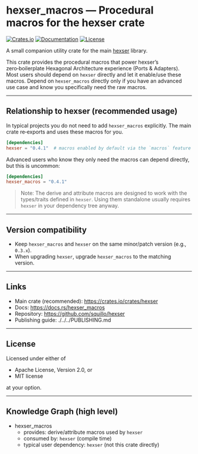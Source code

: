 # hexser_macros — Procedural macros for the hexser crate

[![Crates.io](https://img.shields.io/crates/v/hexser_macros.svg)](https://crates.io/crates/hexser_macros)
[![Documentation](https://docs.rs/hexser_macros/badge.svg)](https://docs.rs/hexser_macros)
[![License](https://img.shields.io/crates/l/hexser_macros.svg)](https://github.com/squillo/hexser)

A small companion utility crate for the main [hexser](https://crates.io/crates/hexser) library.

This crate provides the procedural macros that power hexser’s zero‑boilerplate Hexagonal Architecture experience (Ports & Adapters). Most users should depend on `hexser` directly and let it enable/use these macros. Depend on `hexser_macros` directly only if you have an advanced use case and know you specifically need the raw macros.

---

## Relationship to hexser (recommended usage)

In typical projects you do not need to add `hexser_macros` explicitly. The main crate re‑exports and uses these macros for you.

```toml
[dependencies]
hexser = "0.4.1"  # macros enabled by default via the `macros` feature
```

Advanced users who know they only need the macros can depend directly, but this is uncommon:

```toml
[dependencies]
hexser_macros = "0.4.1"
```

> Note: The derive and attribute macros are designed to work with the types/traits defined in `hexser`. Using them standalone usually requires `hexser` in your dependency tree anyway.

---

## Version compatibility

- Keep `hexser_macros` and `hexser` on the same minor/patch version (e.g., `0.3.x`).
- When upgrading `hexser`, upgrade `hexser_macros` to the matching version.

---

## Links

- Main crate (recommended): https://crates.io/crates/hexser
- Docs: https://docs.rs/hexser_macros
- Repository: https://github.com/squillo/hexser
- Publishing guide: ./../../PUBLISHING.md

---

## License

Licensed under either of

- Apache License, Version 2.0, or
- MIT license

at your option.

---

## Knowledge Graph (high level)

- hexser_macros
  - provides: derive/attribute macros used by `hexser`
  - consumed by: `hexser` (compile time)
  - typical user dependency: `hexser` (not this crate directly)
